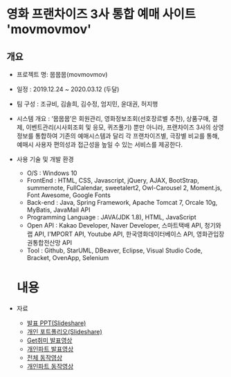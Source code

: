# 영화 프랜차이즈 3사 통합 예매 사이트 'movmovmov'

## 개요

* 프로젝트 명: 뭅뭅뭅(movmovmov) 

* 일정 : 2019.12.24 ~ 2020.03.12 (두달)

* 팀 구성 : 조규비, 김솔희, 김수정, 엄지민, 윤대권, 허지행

* 시스템 개요 : ‘뭅뭅뭅’은 회원관리, 영화정보조회(선호장르별 추천), 상품구매, 결제, 이벤트관리(시사회조회 및 응모, 퀴즈풀기) 뿐만 아니라, 프랜차이즈 3사의 상영정보를 통합하여 기존의 예매시스템과 달리 각 프랜차이즈별, 극장별 비교를 통해, 예매시 사용자 편의성과 접근성을 높일 수 있는 서비스를 제공한다.

* 사용 기술 및 개발 환경 

    * O/S : Windows 10 
    * FrontEnd : HTML, CSS, Javascript, jQuery, AJAX, BootStrap, summernote, FullCalendar, sweetalert2, Owl-Carousel 2, Moment.js, Font Awesome, Google Fonts
    * Back-end : Java, Spring Framework, Apache Tomcat 7, Orcale 10g, MyBatis, JavaMail API
    * Programming Language : JAVA(JDK 1.8), HTML, JavaScript 
    * Open API : Kakao Developer, Naver Developer, 스마트택배 API, 청기와랩 API, I'MPORT API, Youtube API, 한국영화데이터베이스 API, 영화관입장권통합전산망 API 
    * Tool : Github, StarUML, DBeaver, Eclipse, Visual Studio Code, Bracket, OvenApp, Selenium
    
    # 내용
* 자료
	- [발표 PPT(Slideshare)](https://www.slideshare.net/ZEEMINOHM/3-232248372)
	- [개인 포트폴리오(Slideshare)](https://www.slideshare.net/secret/7CahEX2kbv7spb) 
	- [Get취미 발표영상](https://www.youtube.com/watch?v=k_PnSZcXUz8)
	- [개인파트 발표영상](https://www.youtube.com/watch?v=SpeajSjDC8U&feature=youtu.be)
	- [전체 동작영상](https://www.youtube.com/watch?v=fTofMrUJzwc&t=2s)
	- [개인파트 동작영상](https://www.youtube.com/watch?v=1VEgMq3sTBU)
    

 
